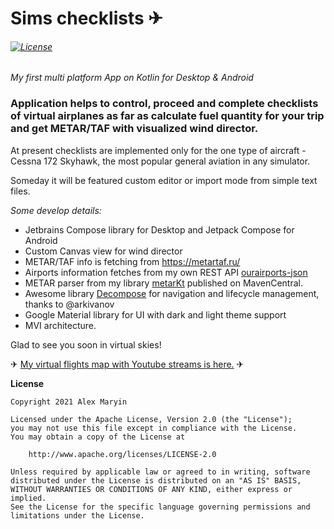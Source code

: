 # Sims checklists ✈
###### [![License](https://img.shields.io/badge/License-Apache%202.0-blue.svg)](https://opensource.org/licenses/Apache-2.0)
*My first multi platform App on Kotlin for Desktop & Android*

### Application helps to control, proceed and complete checklists of virtual airplanes as far as calculate fuel quantity for your trip and get METAR/TAF with visualized wind director.

At present checklists are implemented only for the one type of aircraft - Cessna 172 Skyhawk, the most popular general aviation in any simulator.

Someday it will be featured custom editor or import mode from simple text files.

*Some develop details:*
- Jetbrains Compose library for Desktop and Jetpack Compose for Android
- Custom Canvas view for wind director
- METAR/TAF info is fetching from https://metartaf.ru/
- Airports information fetches from my own REST API [ourairports-json](https://github.com/alexmaryin/ourairports_json)
- METAR parser from my library [metarKt](https://github.com/alexmaryin/metarKt) published on MavenCentral.
- Awesome library [Decompose](https://github.com/arkivanov/Decompose) for navigation and lifecycle management, thanks to @arkivanov
- Google Material library for UI with dark and light theme support
- MVI architecture.

Glad to see you soon in virtual skies!

✈ [My virtual flights map with Youtube streams is here.](https://www.google.com/maps/d/edit?mid=1MXxtK3NoMSHi8vue_ZfKOSz--Y9yJjU7&usp=sharing) ✈

**License**
```
Copyright 2021 Alex Maryin

Licensed under the Apache License, Version 2.0 (the "License");
you may not use this file except in compliance with the License.
You may obtain a copy of the License at

    http://www.apache.org/licenses/LICENSE-2.0

Unless required by applicable law or agreed to in writing, software
distributed under the License is distributed on an "AS IS" BASIS,
WITHOUT WARRANTIES OR CONDITIONS OF ANY KIND, either express or implied.
See the License for the specific language governing permissions and
limitations under the License.
```
